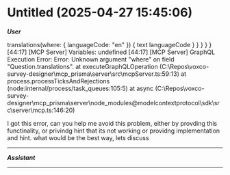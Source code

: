 <!-- Generated by SpecStory -->

# Untitled (2025-04-27 15:45:06)

_**User**_

 translations(where: { languageCode: "en" }) {
          text
          languageCode
        }
      }
    }
  }
}
[44:17] [MCP Server] Variables: undefined
[44:17] [MCP Server] GraphQL Execution Error: Error: Unknown argument "where" on field "Question.translations".
    at executeGraphQLOperation (C:\Repos\voxco-survey-designer\mcp_prisma\server\src\mcpServer.ts:59:13)
    at process.processTicksAndRejections (node:internal/process/task_queues:105:5)
    at async <anonymous> (C:\Repos\voxco-survey-designer\mcp_prisma\server\node_modules\@modelcontextprotocol\sdk\src\server\mcp.ts:146:20)

I got this error, can you help me avoid this problem, either by provding this functinality, or privindg hint that its not working or providng implementation and hint. what would be the best way, lets discuss

---

_**Assistant**_



---

